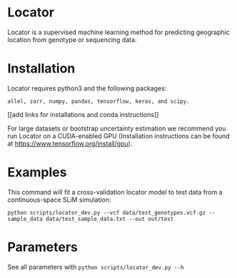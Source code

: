 # Locator

Locator is a supervised machine learning method for predicting geographic location from
genotype or sequencing data. 

# Installation 

Locator requires python3 and the following packages:
```
allel, zarr, numpy, pandas, tensorflow, keras, and scipy. 
```

[[add links for installations and conda instructions]]
 
For large datasets or bootstrap uncertainty estimation we recommend you 
run Locator on a CUDA-enabled GPU (Installation 
instructions can be found at https://www.tensorflow.org/install/gpu).

# Examples

This command will fit a cross-validation locator model to test data from a 
continuous-space SLiM simulation: 

```
python scripts/locator_dev.py --vcf data/test_genotypes.vcf.gz --sample_data data/test_sample_data.txt --out out/test
```

# Parameters

See all parameters with `python scripts/locator_dev.py --h`
